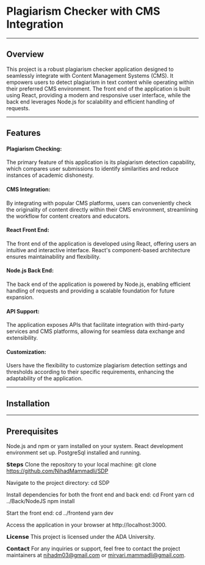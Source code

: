 # Plagiarism Checker with CMS Integration
___
## Overview
This project is a robust plagiarism checker application designed to seamlessly integrate with Content Management Systems (CMS). It empowers users to detect plagiarism in text content while operating within their preferred CMS environment. The front end of the application is built using React, providing a modern and responsive user interface, while the back end leverages Node.js for scalability and efficient handling of requests.
___
## Features
#### Plagiarism Checking: 
The primary feature of this application is its plagiarism detection capability, which compares user submissions to identify similarities and reduce instances of academic dishonesty.
#### CMS Integration: 
By integrating with popular CMS platforms, users can conveniently check the originality of content directly within their CMS environment, streamlining the workflow for content creators and educators.
#### React Front End: 
The front end of the application is developed using React, offering users an intuitive and interactive interface. React's component-based architecture ensures maintainability and flexibility.
#### Node.js Back End: 
The back end of the application is powered by Node.js, enabling efficient handling of requests and providing a scalable foundation for future expansion.
#### API Support: 
The application exposes APIs that facilitate integration with third-party services and CMS platforms, allowing for seamless data exchange and extensibility.
#### Customization: 
Users have the flexibility to customize plagiarism detection settings and thresholds according to their specific requirements, enhancing the adaptability of the application.
___
## Installation
___
## Prerequisites
Node.js and npm or yarn installed on your system.
React development environment set up.
PostgreSql installed and running.

𝗦𝘁𝗲𝗽𝘀
Clone the repository to your local machine:
    git clone https://github.com/NihadMammadli/SDP

Navigate to the project directory:
    cd SDP

Install dependencies for both the front end and back end:
cd Front
yarn
cd ../Back/NodeJS
npm install

Start the front end:
cd ../frontend
yarn dev

Access the application in your browser at http://localhost:3000.

𝗟𝗶𝗰𝗲𝗻𝘀𝗲
This project is licensed under the ADA University.

𝗖𝗼𝗻𝘁𝗮𝗰𝘁
For any inquiries or support, feel free to contact the project maintainers at 
nihadm03@gmail.com or mirvari.mammadli@gmail.com.
